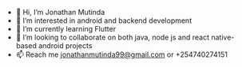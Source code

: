 - 👋 Hi, I’m Jonathan Mutinda
- 👀 I’m interested in android and backend development 
- 🌱 I’m currently learning Flutter
- 💞️ I’m looking to collaborate on both java, node js and react native- based android projects
- 📫 Reach me jonathanmutinda99@gmail.com or +254740274151

<!---
tishmalo/tishmalo is a ✨ special ✨ repository because its `README.md` (this file) appears on your GitHub profile.
You can click the Preview link to take a look at your changes.
--->
